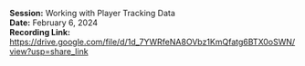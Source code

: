 **Session:** Working with Player Tracking Data <br>
**Date:** February 6, 2024 <br>
**Recording Link:** https://drive.google.com/file/d/1d_7YWRfeNA8OVbz1KmQfatg6BTX0oSWN/view?usp=share_link

